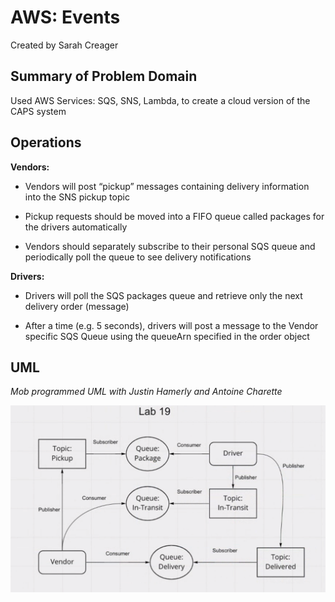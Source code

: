 # AWS: Events

Created by Sarah Creager

## Summary of Problem Domain

Used AWS Services: SQS, SNS, Lambda, to create a cloud version of the CAPS system

## Operations

**Vendors:**

* Vendors will post “pickup” messages containing delivery information into the SNS pickup topic

* Pickup requests should be moved into a FIFO queue called packages for the drivers automatically

* Vendors should separately subscribe to their personal SQS queue and periodically poll the queue to see delivery notifications

**Drivers:**

* Drivers will poll the SQS packages queue and retrieve only the next delivery order (message)

* After a time (e.g. 5 seconds), drivers will post a message to the Vendor specific SQS Queue using the queueArn specified in the order object

## UML

*Mob programmed UML with Justin Hamerly and Antoine Charette*

![UML](./img/UML.png)


